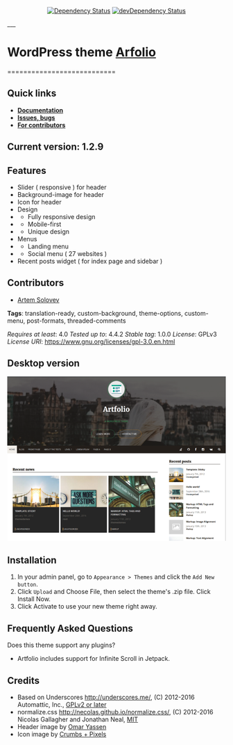 <p align="center">
<a href="https://david-dm.org/artem-solovev/artfolio" target="_blank"><img src="https://david-dm.org/artem-solovev/artfolio.svg" alt="Dependency Status"></a>
<a href="https://david-dm.org/artem-solovev/artfolio/?type=dev" target="_blank"><img src="https://david-dm.org/artem-solovev/artfolio/dev-status.svg" alt="devDependency Status"></a>
</p>
___


# WordPress theme [Arfolio](https://themes.trac.wordpress.org/ticket/33947#no0)
===========================

## **Quick links**
* **[Documentation](https://github.com/artem-solovev/artfolio/wiki)**
* **[Issues, bugs](https://github.com/artem-solovev/artfolio/issues)**
* **[For contributors](https://github.com/artem-solovev/artfolio/wiki/For-contributors)**


## **Current version: 1.2.9**

## **Features**
* Slider ( responsive ) for header
* Background-image for header
* Icon for header
* Design
* * Fully responsive design
* * Mobile-first
* * Unique design
* Menus
* * Landing menu
* * Social menu ( 27 websites )
* Recent posts widget ( for index page and sidebar )


## **Contributors**
* [Artem Solovev](https://github.com/artem-solovev)


**Tags**: translation-ready, custom-background, theme-options, custom-menu, post-formats, threaded-comments


*Requires at least*: 4.0
*Tested up to*: 4.4.2
*Stable tag*: 1.0.0
*License*: GPLv3
*License URI*: https://www.gnu.org/licenses/gpl-3.0.en.html


## Desktop version
![Desktop page screen](screenshot.png)


## Installation

1. In your admin panel, go to `Appearance > Themes` and click the `Add New button`.
2. Click `Upload` and Choose File, then select the theme's .zip file. Click Install Now.
3. Click Activate to use your new theme right away.

## Frequently Asked Questions

Does this theme support any plugins?
* Artfolio includes support for Infinite Scroll in Jetpack.


## Credits

* Based on Underscores http://underscores.me/, (C) 2012-2016 Automattic, Inc., [GPLv2 or later](https://www.gnu.org/licenses/gpl-2.0.html)
* normalize.css http://necolas.github.io/normalize.css/, (C) 2012-2016 Nicolas Gallagher and Jonathan Neal, [MIT](http://opensource.org/licenses/MIT)
* Header image by [Omar Yassen](https://www.instagram.com/haveyouseenomar/)
* Icon image by [Crumbs + Pixels](https://www.iconfinder.com/Ikonografia)